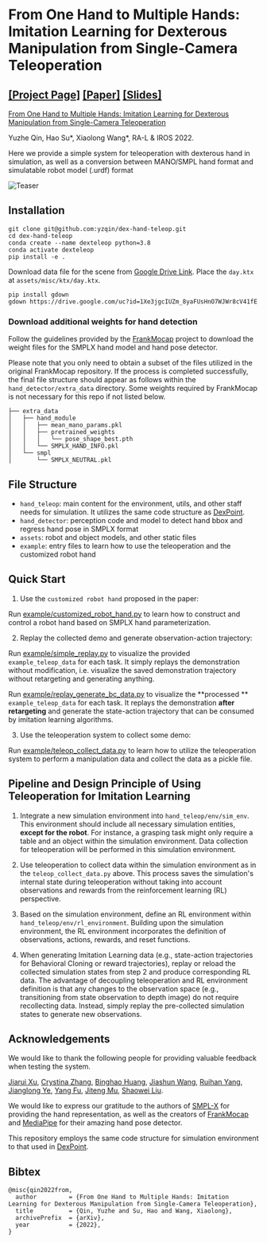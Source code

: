# From One Hand to Multiple Hands: Imitation Learning for Dexterous Manipulation from Single-Camera Teleoperation

[[Project Page]](https://yzqin.github.io/dex-teleop-imitation/) [[Paper]](https://arxiv.org/abs/2204.12490) [[Slides]](https://docs.google.com/presentation/d/186iJVvY9B0D_KSKKQFV1ketIKiTK1L_A/edit?usp=sharing&ouid=108317450590466198031&rtpof=true&sd=true)
-----

[From One Hand to Multiple Hands: Imitation Learning for Dexterous Manipulation from Single-Camera Teleoperation](https://yzqin.github.io/dex-teleop-imitation/)

Yuzhe Qin, Hao Su*, Xiaolong Wang*, RA-L & IROS 2022.

Here we provide a simple system for teleoperation with dexterous hand in simulation, as well as a conversion between
MANO/SMPL hand format and simulatable robot model (.urdf) format

![Teaser](docs/teleop_teaser.png)

## Installation

```shell
git clone git@github.com:yzqin/dex-hand-teleop.git
cd dex-hand-teleop 
conda create --name dexteleop python=3.8
conda activate dexteleop
pip install -e .
```

Download data file for the scene
from [Google Drive Link](https://drive.google.com/file/d/1Xe3jgcIUZm_8yaFUsHnO7WJWr8cV41fE/view?usp=sharing).
Place the `day.ktx` at `assets/misc/ktx/day.ktx`.

```shell
pip install gdown
gdown https://drive.google.com/uc?id=1Xe3jgcIUZm_8yaFUsHnO7WJWr8cV41fE
```

### Download additional weights for hand detection

Follow the guidelines provided by
the [FrankMocap](https://github.com/facebookresearch/frankmocap/blob/main/docs/INSTALL.md)
project to download the weight files for the SMPLX hand model and hand pose detector.

Please note that you only need to obtain a subset of the files utilized in the original FrankMocap repository. If the
process is completed successfully, the final file structure should appear as follows within
the `hand_detector/extra_data` directory. Some weights required by FrankMocap is not necessary for this repo if not
listed below.

```shell
├── extra_data
│   ├── hand_module
│   │   ├── mean_mano_params.pkl
│   │   ├── pretrained_weights
│   │   │   └── pose_shape_best.pth
│   │   └── SMPLX_HAND_INFO.pkl
│   └── smpl
│       └── SMPLX_NEUTRAL.pkl
```

## File Structure

- `hand_teleop`: main content for the environment, utils, and other staff needs for simulation. It utilizes the same
  code
  structure as [DexPoint](https://github.com/yzqin/dexpoint-release).
- `hand_detector`: perception code and model to detect hand bbox and regress hand pose in SMPLX format
- `assets`: robot and object models, and other static files
- `example`: entry files to learn how to use the teleoperation and the customized robot hand

## Quick Start

1. Use the `customized robot hand` proposed in the paper:

Run [example/customized_robot_hand.py](example/customized_robot_hand.py) to learn how to construct and control a robot
hand based on SMPLX hand parameterization.

2. Replay the collected demo and generate observation-action trajectory:

Run [example/simple_replay.py](example/simple_replay.py) to visualize the provided
`example_teleop_data` for each task. It simply replays the demonstration without modification, i.e. visualize the saved
demonstration trajectory without retargeting and generating anything.

Run [example/replay_generate_bc_data.py](example/replay_generate_bc_data.py) to visualize the **processed
** `example_teleop_data` for each task. It replays the demonstration **after retargeting** and generate the state-action
trajectory that can be consumed by imitation learning algorithms.

3. Use the teleoperation system to collect some demo:

Run [example/teleop_collect_data.py](example/teleop_collect_data.py) to learn how to utilize the teleoperation system to
perform a manipulation data and collect the data as a pickle file.

## Pipeline and Design Principle of Using Teleoperation for Imitation Learning

1. Integrate a new simulation environment into `hand_teleop/env/sim_env`. This environment should include all necessary
   simulation entities, **except for the robot**. For instance, a grasping task might only require a table and an object
   within the simulation environment. Data collection for teleoperation will be performed in this simulation
   environment.

2. Use teleoperation to collect data within the simulation environment as in the `teleop_collect_data.py` above. This
   process saves the simulation's internal state during teleoperation without taking into account observations and
   rewards from the reinforcement learning (RL) perspective.

3. Based on the simulation environment, define an RL environment within `hand_teleop/env/rl_environment`. Building upon
   the simulation environment, the RL environment incorporates the definition of observations, actions, rewards, and
   reset functions.

4. When generating Imitation Learning data (e.g., state-action trajectories for Behavioral Cloning or reward
   trajectories), replay or reload the collected simulation states from step 2 and produce corresponding RL data.
   The advantage of decoupling teleoperation and RL environment definition is that any changes to the observation
   space (e.g., transitioning from state observation to depth image) do not require recollecting data. Instead, simply
   replay the pre-collected simulation states to generate new observations.

## Acknowledgements

We would like to thank the following people for providing valuable feedback when testing the system.

[Jiarui Xu](https://jerryxu.net/), [Crystina Zhang](https://crystina-z.github.io/),
[Binghao Huang](https://binghao-huang.github.io/), [Jiashun Wang](https://jiashunwang.github.io/),
[Ruihan Yang](https://rchalyang.github.io/), [Jianglong Ye](https://jianglongye.com/),
[Yang Fu](https://oasisyang.github.io/), [Jiteng Mu](https://jitengmu.github.io/),
[Shaowei Liu](https://stevenlsw.github.io/).

We would like to express our gratitude to the authors of [SMPL-X](https://github.com/vchoutas/smplx) for providing the
hand representation, as well as the
creators of [FrankMocap](https://github.com/facebookresearch/frankmocap)
and [MediaPipe](https://developers.google.com/mediapipe/solutions/vision/hand_landmarker) for their amazing
hand pose detector.

This repository employs the same code structure for simulation environment to that used
in [DexPoint](https://github.com/yzqin/dexpoint-release).

## Bibtex

```
@misc{qin2022from,
  author         = {From One Hand to Multiple Hands: Imitation Learning for Dexterous Manipulation from Single-Camera Teleoperation},
  title          = {Qin, Yuzhe and Su, Hao and Wang, Xiaolong},
  archivePrefix  = {arXiv},
  year           = {2022},
}

```


